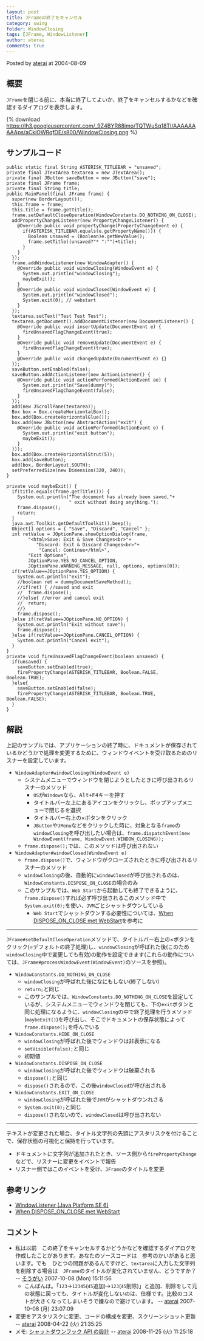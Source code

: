 ```yaml
---
layout: post
title: JFrameの終了をキャンセル
category: swing
folder: WindowClosing
tags: [JFrame, WindowListener]
author: aterai
comments: true
---
```


Posted by [aterai](http://terai.xrea.jp/aterai.html) at 2004-08-09

## 概要
`JFrame`を閉じる前に、本当に終了してよいか、終了をキャンセルするかなどを確認するダイアログを表示します。

{% download https://lh3.googleusercontent.com/_9Z4BYR88imo/TQTWuSq18TI/AAAAAAAAAps/aCkiOWRqfDE/s800/WindowClosing.png %}

## サンプルコード
<pre class="prettyprint"><code>public static final String ASTERISK_TITLEBAR = "unsaved";
private final JTextArea textarea = new JTextArea();
private final JButton saveButton = new JButton("save");
private final JFrame frame;
private final String title;
public MainPanel(final JFrame frame) {
  super(new BorderLayout());
  this.frame = frame;
  this.title = frame.getTitle();
  frame.setDefaultCloseOperation(WindowConstants.DO_NOTHING_ON_CLOSE);
  addPropertyChangeListener(new PropertyChangeListener() {
    @Override public void propertyChange(PropertyChangeEvent e) {
      if(ASTERISK_TITLEBAR.equals(e.getPropertyName())) {
        Boolean unsaved = (Boolean)e.getNewValue();
        frame.setTitle((unsaved?"* ":"")+title);
      }
    }
  });
  frame.addWindowListener(new WindowAdapter() {
    @Override public void windowClosing(WindowEvent e) {
      System.out.println("windowClosing");
      maybeExit();
    }
    @Override public void windowClosed(WindowEvent e) {
      System.out.println("windowClosed");
      System.exit(0); // webstart
    }
  });
  textarea.setText("Test Test Test");
  textarea.getDocument().addDocumentListener(new DocumentListener() {
    @Override public void insertUpdate(DocumentEvent e) {
      fireUnsavedFlagChangeEvent(true);
    }
    @Override public void removeUpdate(DocumentEvent e) {
      fireUnsavedFlagChangeEvent(true);
    }
    @Override public void changedUpdate(DocumentEvent e) {}
  });
  saveButton.setEnabled(false);
  saveButton.addActionListener(new ActionListener() {
    @Override public void actionPerformed(ActionEvent ae) {
      System.out.println("Save(dummy)");
      fireUnsavedFlagChangeEvent(false);
    }
  });
  add(new JScrollPane(textarea));
  Box box = Box.createHorizontalBox();
  box.add(Box.createHorizontalGlue());
  box.add(new JButton(new AbstractAction("exit") {
    @Override public void actionPerformed(ActionEvent e) {
      System.out.println("exit button");
      maybeExit();
    }
  }));
  box.add(Box.createHorizontalStrut(5));
  box.add(saveButton);
  add(box, BorderLayout.SOUTH);
  setPreferredSize(new Dimension(320, 240));
}

private void maybeExit() {
  if(title.equals(frame.getTitle())) {
    System.out.println("The document has already been saved,"+
                       " exit without doing anything.");
    frame.dispose();
    return;
  }
  java.awt.Toolkit.getDefaultToolkit().beep();
  Object[] options = { "Save", "Discard", "Cancel" };
  int retValue = JOptionPane.showOptionDialog(frame,
        "&lt;html&gt;Save: Exit &amp; Save Changes&lt;br&gt;"+
           "Discard: Exit &amp; Discard Changes&lt;br&gt;"+
            "Cancel: Continue&lt;/html&gt;",
        "Exit Options",
        JOptionPane.YES_NO_CANCEL_OPTION,
        JOptionPane.WARNING_MESSAGE, null, options, options[0]);
  if(retValue==JOptionPane.YES_OPTION) {
    System.out.println("exit");
    //boolean ret = dummyDocumentSaveMethod();
    //if(ret) { //saved and exit
    //  frame.dispose();
    //}else{ //error and cancel exit
    //  return;
    //}
    frame.dispose();
  }else if(retValue==JOptionPane.NO_OPTION) {
    System.out.println("Exit without save");
    frame.dispose();
  }else if(retValue==JOptionPane.CANCEL_OPTION) {
    System.out.println("Cancel exit");
  }
}
private void fireUnsavedFlagChangeEvent(boolean unsaved) {
  if(unsaved) {
    saveButton.setEnabled(true);
    firePropertyChange(ASTERISK_TITLEBAR, Boolean.FALSE, Boolean.TRUE);
  }else{
    saveButton.setEnabled(false);
    firePropertyChange(ASTERISK_TITLEBAR, Boolean.TRUE, Boolean.FALSE);
  }
}
</code></pre>

## 解説
上記のサンプルでは、アプリケーションの終了時に、ドキュメントが保存されているかどうかで処理を変更するために、ウィンドウイベントを受け取るためのリスナーを設定しています。

- `WindowAdapter#windowClosing(WindowEvent e)`
    - システムメニューでウィンドウを閉じようとしたときに呼び出されるリスナーのメソッド
        - `OS`が`Windows`なら、<kbd>Alt+F4</kbd>キーを押す
        - タイトルバー左上にあるアイコンをクリックし、ポップアップメニューで閉じるを選択
        - タイトルバー右上の×ボタンをクリック
        - `JButton`や`JMenu`などをクリックした時に、対象となる`frame`の`windowClosing`を呼び出したい場合は、`frame.dispatchEvent(new WindowEvent(frame, WindowEvent.WINDOW_CLOSING));`
    - `frame.dispose();`では、このメソッドは呼び出されない
- `WindowAdapter#windowClosed(WindowEvent e)`
    - `frame.dispose()`で、ウィンドウがクローズされたときに呼び出されるリスナーのメソッド
    - `windowClosing`の後、自動的に`windowClosed`が呼び出されるのは、`WindowConstants.DISPOSE_ON_CLOSE`の場合のみ
    - このサンプルでは、`Web Start`から起動しても終了できるように、`frame.dispose()`すれば必ず呼び出されるこのメソッド中で`System.exit(0);`を使い、`JVM`ごとシャットダウンしている
        - `Web Start`でシャットダウンする必要性については、[When DISPOSE_ON_CLOSE met WebStart](http://www.pushing-pixels.org/?p=232)を参考に

<!-- dummy comment line for breaking list -->

- - - -
`JFrame#setDefaultCloseOperation`メソッドで、タイトルバー右上の×ボタンをクリック(=デフォルトの終了処理)し、`windowClosing`が呼ばれた後(このため`windowClosing`中で変更しても有効)の動作を設定できます(これらの動作については、`JFrame#processWindowEvent(WindowEvent)`のソースを参照)。

- `WindowConstants.DO_NOTHING_ON_CLOSE`
    - `windowClosing`が呼ばれた後になにもしない(終了しない)
    - `return;`と同じ
    - このサンプルでは、`WindowConstants.DO_NOTHING_ON_CLOSE`を設定しているが、システムメニューでウィンドウを閉じても、下の`exit`ボタンと同じ処理になるように、`windowClosing`の中で終了処理を行うメソッド(`maybeExit()`)を呼び出し、そこでドキュメントの保存状態によって`frame.dispose();`を呼んでいる
- `WindowConstants.HIDE_ON_CLOSE`
    - `windowClosing`が呼ばれた後でウィンドウは非表示になる
    - `setVisible(false);`と同じ
    - 初期値
- `WindowConstants.DISPOSE_ON_CLOSE`
    - `windowClosing`が呼ばれた後でウィンドウは破棄される
    - `dispose();`と同じ
    - `dispose()`されるので、この後`windowClosed`が呼び出される
- `WindowConstants.EXIT_ON_CLOSE`
    - `windowClosing`が呼ばれた後で`JVM`がシャットダウンれさる
    - `System.exit(0);`と同じ
    - `dispose()`されないので、`windowClosed`は呼び出されない

<!-- dummy comment line for breaking list -->

- - - -
テキストが変更された場合、タイトル文字列の先頭にアスタリスクを付けることで、保存状態の可視化と保持を行っています。

- ドキュメントに文字列が追加されたとき、ソース側から`firePropertyChange`などで、リスナーに変更をイベントで報告
- リスナー側ではこのイベントを受け、`JFrame`のタイトルを変更

<!-- dummy comment line for breaking list -->

## 参考リンク
- [WindowListener (Java Platform SE 6)](http://docs.oracle.com/javase/jp/6/api/java/awt/event/WindowListener.html)
- [When DISPOSE_ON_CLOSE met WebStart](http://www.pushing-pixels.org/?p=232)

<!-- dummy comment line for breaking list -->

## コメント
- 私は以前　この終了をキャンセルするかどうかなどを確認するダイアログを作成したことがあります。あなたのソースコードは　参考のかいがあると思います。でも　ひとつの問題があるんですけど、`textarea`に入力した文字列を削除する場合は　`JFrame`のタイトルが変化されていません、どうですか？ -- [そうがい](http://terai.xrea.jp/そうがい.html) 2007-10-08 (Mon) 15:11:56
    - こんばんは。「`123`->`12345`(`45`追加)->`123`(`45`削除)」と追加、削除をして元の状態に戻っても、タイトルが変化しないのは、仕様です。比較のコストが大きくなってしまいそうで嫌なので避けています。 -- [aterai](http://terai.xrea.jp/aterai.html) 2007-10-08 (月) 23:07:09
- 変更をアスタリスクに変更、コードの構成を変更、スクリーンショット更新 -- [aterai](http://terai.xrea.jp/aterai.html) 2008-04-22 (火) 21:35:25
- メモ: [シャットダウンフック API の設計](http://docs.oracle.com/javase/jp/6/technotes/guides/lang/hook-design.html) -- [aterai](http://terai.xrea.jp/aterai.html) 2008-11-25 (火) 11:25:18

<!-- dummy comment line for breaking list -->

